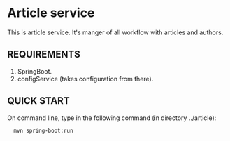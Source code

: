Article service
===============

This is article service. It's manger of all workflow with articles and authors.


REQUIREMENTS
------------

1. SpringBoot.
2. configService (takes configuration from there).


QUICK START
-----------

On command line, type in the following command (in directory ../article):

      mvn spring-boot:run